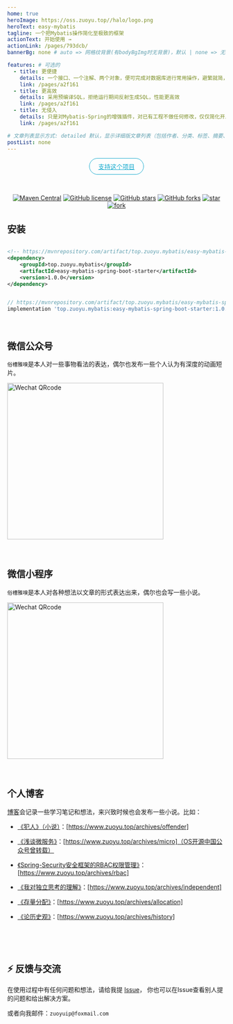 ```yaml
---
home: true
heroImage: https://oss.zuoyu.top//halo/logo.png
heroText: easy-mybatis
tagline: 一个把Mybatis操作简化至极致的框架
actionText: 开始使用 →
actionLink: /pages/793dcb/
bannerBg: none # auto => 网格纹背景(有bodyBgImg时无背景)，默认 | none => 无 | '大图地址' | background: 自定义背景样式       提示：如发现文本颜色不适应你的背景时可以到palette.styl修改$bannerTextColor变量

features: # 可选的
  - title: 更便捷
    details: 一个接口、一个注解、两个对象，便可完成对数据库进行常用操作，避繁就简，快速开发
    link: /pages/a2f161
  - title: 更高效
    details: 采用预编译SQL，拒绝运行期间反射生成SQL，性能更高效
    link: /pages/a2f161
  - title: 无侵入
    details: 只是对Mybatis-Spring的增强插件，对已有工程不做任何修改，仅仅简化开发阶段对数据库的操作
    link: /pages/a2f161

# 文章列表显示方式: detailed 默认，显示详细版文章列表（包括作者、分类、标签、摘要、分页等）| simple => 显示简约版文章列表（仅标题和日期）| none 不显示文章列表
postList: none
---
```

<p align="center">
  <a class="become-sponsor" href="/pages/1b12ed/">支持这个项目</a>
</p>

<style>
.become-sponsor{
  padding: 8px 20px;
  display: inline-block;
  color: #11a8cd;
  border-radius: 30px;
  box-sizing: border-box;
  border: 1px solid #11a8cd;
}
</style>

<br/>
<p align="center">
  <a href="https://mvnrepository.com/artifact/top.zuoyu.mybatis/easy-mybatis-spring-boot-starter" target="_blank"><img alt="Maven Central" src="https://img.shields.io/maven-central/v/top.zuoyu.mybatis/easy-mybatis-spring-boot-starter" class="no-zoom"/></a>
  <a href="https://github.com/zuoyuip/easy-mybatis/blob/main/LICENSE"><img alt="GitHub license" src="https://img.shields.io/github/license/zuoyuip/easy-mybatis" class="no-zoom"/></a>
  <a href="https://github.com/zuoyuip/easy-mybatis/stargazers"><img alt="GitHub stars" src="https://img.shields.io/github/stars/zuoyuip/easy-mybatis" class="no-zoom"/></a>
  <a href="https://github.com/zuoyuip/easy-mybatis/network"><img alt="GitHub forks" src="https://img.shields.io/github/forks/zuoyuip/easy-mybatis" class="no-zoom"/></a>
  <a href='https://gitee.com/zuoyuip/easy-mybatis/stargazers'><img src='https://gitee.com/zuoyuip/easy-mybatis/badge/star.svg?theme=white' alt='star' class="no-zoom"></img></a>
  <a href='https://gitee.com/zuoyuip/easy-mybatis/members'><img src='https://gitee.com/zuoyuip/easy-mybatis/badge/fork.svg?theme=white' alt='fork' class="no-zoom"></img></a>
</p>

## 安装

<code-group>
  <code-block title="Maven依赖引入" active>

```xml

<!-- https://mvnrepository.com/artifact/top.zuoyu.mybatis/easy-mybatis-spring-boot-starter -->
<dependency>
    <groupId>top.zuoyu.mybatis</groupId>
    <artifactId>easy-mybatis-spring-boot-starter</artifactId>
    <version>1.0.0</version>
</dependency>

```

  </code-block>

  <code-block title="Gradle依赖引入">

```groovy

// https://mvnrepository.com/artifact/top.zuoyu.mybatis/easy-mybatis-spring-boot-starter
implementation 'top.zuoyu.mybatis:easy-mybatis-spring-boot-starter:1.0.0'

```
  </code-block>
</code-group>

<!-- ## ⚡️未来...

::: tip
期待 [VuePress v2.0](https://github.com/vuepress/vuepress-next) 以及 [VitePress](https://github.com/vuejs/vitepress) 的正式发布...

届时，VuePress 1.x 编译慢的缺点将得到极大的改善。我将会视情况把主题升级至 VuePress v2.0 或 VitePress。还希望大家多多 [:sparkling_heart:支持](/pages/1b12ed/) 哟，持续关注吧~
:::

<br/> -->

<!-- ## 🎖特别用户
::: cardList 3
```yaml
- name: OpenHarmony
  desc: 🚀开放原子开源基金会
  link: https://www.openharmony.cn/
  bgColor: 'rgb(221, 237, 234)'
  textColor: '#2A3344'
- name: Deepin 社区
  desc: 🚀Deepin 应用开发技术分享、DTK开发经验等
  link: https://docs.deepin.org
  bgColor: 'rgb(221, 237, 234)'
  textColor: '#2A3344'
- name: VForm官网
  desc: 低代码表单优选方案，拖拽式设计，一键生成源码
  link: http://www.vform666.com
  bgColor: 'rgb(221, 237, 234)'
  textColor: '#2A3344'
- name: Mybatis-Plus官网
  desc: 🚀为简化开发而生
  link: https://baomidou.com/
  bgColor: 'rgb(221, 237, 234)'
  textColor: '#2A3344'
```
:::

<br/> -->

<!-- ## ⚡️未来...

::: tip
期待 [VuePress v2.0](https://github.com/vuepress/vuepress-next) 以及 [VitePress](https://github.com/vuejs/vitepress) 的正式发布...

届时，VuePress 1.x 编译慢的缺点将得到极大的改善。我将会视情况把主题升级至 VuePress v2.0 或 VitePress。还希望大家多多 [:sparkling_heart:支持](/pages/1b12ed/) 哟，持续关注吧~
:::

<br/> -->

<!-- ## 🎉上新推荐
* `v1.8.x`：新增 Markdown中使用的组件：[代码块选项卡](/pages/197691/#代码块选项卡) 。
* `v1.7.x`：新增 [自定义html模块](/pages/a20ce8/#自定义html模块) 配置，可用于插入广告模块。
* `v1.6.x`：支持[`四级目录`](/pages/33d574/#级别说明)，提高[站点结构](/pages/33d574/#级别说明)可塑性。
* `v1.5.x`：新增[`笔记`容器](/pages/d0d7eb/)，轻松插入笔记框。
* `v1.4.x`：新增了文章内容区块的 [背景底纹配置](/pages/a20ce8/#文章内容块的背景底纹)，可以让你的文章看起来像笔记本的风格哟~(2020.07.30)
* `v1.2.x`：这个版本对整体的UI细节做了很多优化，比如标签栏和分类栏等 (2020.06.09)
* `v1.1.x`：从这个版本开始主题新增`超好用`、`高颜值`的Markdown容器，快去 [体验](/pages/d0d7eb/) 吧~  (2020.05.29)

更多上新请查阅：[**更新日志**](https://github.com/xugaoyi/vuepress-theme-vdoing/releases)

<br/> -->

<br/>

## 微信公众号

`俗槽雅嗅`是本人对一些事物看法的表达，偶尔也发布一些个人认为有深度的动画短片。

<img src="https://oss.zuoyu.top/halo/ff68bf3dcf33e7c21af885f0a120ffee.png" alt="Wechat QRcode" width=360>
<br/>
<br/>
<br/>

## 微信小程序

`俗槽雅嗅`是本人对各种想法以文章的形式表达出来，偶尔也会写一些小说。

<img src="https://oss.zuoyu.top/halo/8f2eac24cb315d1783d5c6ad25345da6.png" alt="Wechat QRcode" width=360>
<br/>
<br/>
<br/>

## 个人博客

[博客](https://zuoyu.top)会记录一些学习笔记和想法，来兴致时候也会发布一些小说。比如：

- [《犯人》（小说）](https://www.zuoyu.top/archives/offender)：[https://www.zuoyu.top/archives/offender]

- [《浅谈微服务》](https://www.zuoyu.top/archives/micro)：[https://www.zuoyu.top/archives/micro]（OS开源中国公众号曾转载）

- [《Spring-Security安全框架的RBAC权限管理》](https://www.zuoyu.top/archives/rbac)：[https://www.zuoyu.top/archives/rbac]

- [《我对独立思考的理解》](https://www.zuoyu.top/archives/independent)：[https://www.zuoyu.top/archives/independent]

- [《存量分配》](https://www.zuoyu.top/archives/allocation)：[https://www.zuoyu.top/archives/allocation]

- [《论历史观》](https://www.zuoyu.top/archives/history)：[https://www.zuoyu.top/archives/history]

<br/>
<br/>
<br/>

## ⚡ 反馈与交流

在使用过程中有任何问题和想法，请给我提 [Issue](https://github.com/zuoyuip/easy-mybatis/issues)，
你也可以在Issue查看别人提的问题和给出解决方案。

或者向我邮件：`zuoyuip@foxmail.com`

